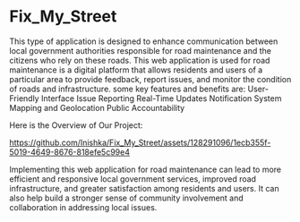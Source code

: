 # Fix_My_Street
This type of application is designed to enhance communication between local government authorities responsible for road maintenance and the citizens who rely on these roads. This web application is used for road maintenance is a digital platform that allows residents and users of a particular area to provide feedback, report issues, and monitor the condition of roads and infrastructure.
some key features and benefits are:
User-Friendly Interface
Issue Reporting
Real-Time Updates
Notification System
Mapping and Geolocation
Public Accountability

Here is the Overview of Our Project:

https://github.com/Inishka/Fix_My_Street/assets/128291096/1ecb355f-5019-4649-8676-818efe5c99e4

Implementing this web application for road maintenance can lead to more efficient and responsive local government services, improved road infrastructure, and greater satisfaction among residents and users. It can also help build a stronger sense of community involvement and collaboration in addressing local issues.




